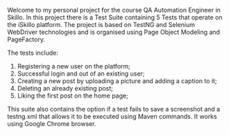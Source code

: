 Welcome to my personal project for the course QA Automation Engineer in Skillo. 
In this project there is a Test Suite containing 5 Tests that operate on the iSkillo platform. The project is based on TestNG and Selenium WebDriver technologies and is organised using Page Object Modeling and PageFactory. 

The tests include: 
1. Registering a new user on the platform; 
2. Successful login and out of an existing user; 
3. Creating a new post by uploading a picture and adding a caption to it; 
4. Deleting an already existing post; 
5. Liking the first post on the home page;

This suite also contains the option if a test fails to save a screenshot and a testng.xml that allows it to be executed using Maven commands. It works using Google Chrome browser. 
